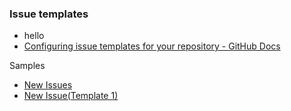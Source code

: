 ### Issue templates

- hello
- [Configuring issue templates for your repository - GitHub Docs]

Samples

- [New Issues]
- [New Issue(Template 1)]

[configuring issue templates for your repository - github docs]: https://docs.github.com/en/free-pro-team@latest/github/building-a-strong-community/configuring-issue-templates-for-your-repository
[new issues]: https://github.com/satoruk/sample_github/issues/new/choose
[new issue(template 1)]: https://github.com/satoruk/sample_github/issues/new?assignees=satoruk&labels=bug&template=ISSUE_TEMPLATE1.md&title=sample&projects=satoruk/sample_github/projects/1
